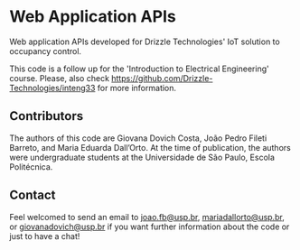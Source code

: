 # Web Application APIs

Web application APIs developed for Drizzle Technologies' IoT solution to occupancy control.

This code is a follow up for the 'Introduction to Electrical Engineering' course. 
Please, also check https://github.com/Drizzle-Technologies/inteng33 for more information.

## Contributors

The authors of this code are Giovana Dovich Costa, João Pedro Fileti Barreto, and
Maria Eduarda Dall’Orto. At the time of publication, the authors were
undergraduate students at the Universidade de São Paulo, Escola Politécnica.

## Contact

Feel welcomed to send an email to joao.fb@usp.br, mariadallorto@usp.br, or giovanadovich@usp.br
if you want further information about the code or just to have a chat! 


